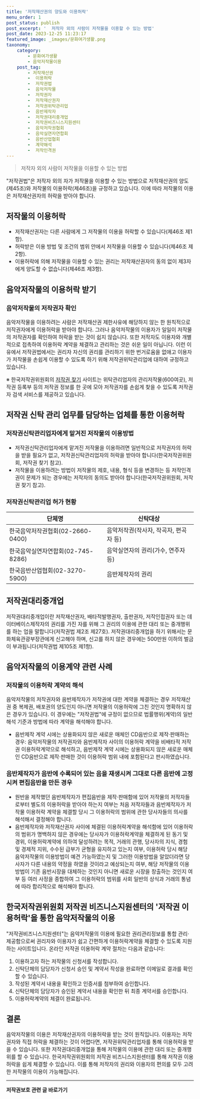 ```yaml
---
title: '저작재산권의 양도와 이용허락'
menu_order: 1
post_status: publish
post_excerpt: '  저작자 외의 사람이 저작물을 이용할 수 있는 방법'
post_date: 2023-12-25 11:23:17
featured_image: _images/문화여가생활.png
taxonomy:
    category:
        - 문화여가생활
        - 음악저작물이용
    post_tag:
        - 저작재산권
        -  이용허락
        -  저작권법
        -  음악저작물
        -  저작권자
        -  저작재산권자
        -  저작권위탁관리업
        -  음반제작자
        -  저작권대리중개업
        -  저작권비즈니스지원센터
        -  음악저작권협회
        -  음악실연자연합회
        -  음반산업협회
        -  계약해석
        -  저작인격권
---
```



> 저작자 외의 사람이 저작물을 이용할 수 있는 방법

"저작권법"은 저작자 외의 자가 저작물을 이용할 수 있는 방법으로 저작재산권의 양도(제45조)와 저작물의 이용허락(제46조)을 규정하고 있습니다. 이에 따라 저작물의 이용은 저작재산권자의 허락을 받아야 합니다.

## 저작물의 이용허락

- 저작재산권자는 다른 사람에게 그 저작물의 이용을 허락할 수 있습니다(제46조 제1항).
- 허락받은 이용 방법 및 조건의 범위 안에서 저작물을 이용할 수 있습니다(제46조 제2항).
- 이용허락에 의해 저작물을 이용할 수 있는 권리는 저작재산권자의 동의 없이 제3자에게 양도할 수 없습니다(제46조 제3항).

## 음악저작물의 이용허락 받기

### 음악저작물의 저작권자 확인

음악저작물을 이용하려는 사람은 저작재산권 제한사유에 해당하지 않는 한 원칙적으로 저작권자에게 이용허락을 받아야 합니다. 그러나 음악저작물의 이용자가 일일이 저작물의 저작권자를 확인하여 허락을 받는 것이 쉽지 않습니다. 또한 저작자도 이용자와 개별적으로 접촉하여 이용허락 계약을 체결하고 관리하는 것은 쉬운 일이 아닙니다. 이런 이유에서 저작권법에서는 권리자 자신의 권리를 관리하기 위한 번거로움을 없애고 이용자가 저작물을 손쉽게 이용할 수 있도록 하기 위해 저작권위탁관리업에 대하여 규정하고 있습니다.

※ 한국저작권위원회의 [저작권 찾기](www.findcopyright.or.kr) 사이트는 위탁관리업자의 관리저작물(600여곳), 저작권 등록부 등의 저작권 정보를 한 곳에 모아 저작권자를 손쉽게 찾을 수 있도록 저작권자 검색 서비스를 제공하고 있습니다.

## 저작권 신탁 관리 업무를 담당하는 업체를 통한 이용허락

### 저작권신탁관리업자에게 맡겨진 저작물의 이용방법

- 저작권신탁관리업자에게 맡겨진 저작물을 이용하려면 일반적으로 저작권자의 허락을 받을 필요가 없고, 저작권신탁관리업자의 허락을 받아야 합니다(한국저작권위원회, 저작권 찾기 참고).
- 저작물을 이용하려는 방법이 저작물의 제호, 내용, 형식 등을 변경하는 등 저작인격권이 문제가 되는 경우에는 저작자의 동의도 받아야 합니다(한국저작권위원회, 저작권 찾기 참고).

### 저작권신탁관리업 허가 현황

| 단체명                    | 신탁대상                  |
|-----------------------|---------------------|
| 한국음악저작권협회(02-2660-0400) | 음악저작권(작사자, 작곡자, 편곡자 등)    |
| 한국음악실연자연합회(02-745-8286)  | 음악실연자의 권리(가수, 연주자 등)      |
| 한국음반산업협회(02-3270-5900)   | 음반제작자의 권리                |

## 저작권대리중개업

저작권대리중개업이란 저작재산권자, 배타적발행권자, 출판권자, 저작인접권자 또는 데이터베이스제작자의 권리를 가진 자를 위해 그 권리의 이용에 관한 대리 또는 중개행위를 하는 업을 말합니다(저작권법 제2조 제27호). 저작권대리중개업을 하기 위해서는 문화체육관광부장관에게 신고해야 하며, 신고를 하지 않은 경우에는 500만원 이하의 벌금이 부과됩니다(저작권법 제105조 제1항).

## 음악저작물의 이용계약 관련 사례

### 저작물의 이용허락 계약의 해석

음악저작물의 저작권자와 음반제작자가 저작권에 대한 계약을 체결하는 경우 저작재산권 중 복제권, 배포권의 양도인지 아니면 저작물의 이용허락에 그친 것인지 명확하지 않은 경우가 있습니다. 이 경우에는 "저작권법"에 규정이 없으므로 법률행위(계약)의 일반해석 기준과 방법에 따라 계약을 해석해야 합니다.

- 음반제작 계약 시에는 상용화되지 않은 새로운 매체인 CD음반으로 제작·판매하는 경우: 음악저작물의 저작권자와 음반제작자 사이의 이용허락 계약을 비배타적 저작권 이용허락계약으로 해석하고, 음반제작 계약 시에는 상용화되지 않은 새로운 매체인 CD음반으로 제작·판매한 것이 이용허락 범위 내에 포함된다고 판시하였습니다.

### 음반제작자가 음반에 수록되어 있는 음을 재생시켜 그대로 다른 음반에 고정시켜 편집음반을 만든 경우

- 원반을 제작했던 음반제작자가 편집음반을 제작·판매함에 있어 저작물의 저작자들로부터 별도의 이용허락을 받아야 하는지 여부는 처음 저작자들과 음반제작자가 저작물 이용허락 계약을 체결할 당시 그 이용허락의 범위에 관한 당사자들의 의사를 해석해서 결정해야 합니다.
- 음반제작자와 저작재산권자 사이에 체결된 이용허락계약을 해석함에 있어 이용허락의 범위가 명백하지 않은 경우에는 당사자가 이용허락계약을 체결하게 된 동기 및 경위, 이용허락계약에 의하여 달성하려는 목적, 거래의 관행, 당사자의 지식, 경험 및 경제적 지위, 수수된 급부가 균형을 유지하고 있는지 여부, 이용허락 당시 해당 음악저작물의 이용방법이 예견 가능하였는지 및 그러한 이용방법을 알았더라면 당사자가 다른 내용의 약정을 하였을 것이라고 예상되는지 여부, 해당 저작물의 이용방법이 기존 음반시장을 대체하는 것인지 아니면 새로운 시장을 창출하는 것인지 여부 등 여러 사정을 종합하여 그 이용허락의 범위를 사회 일반의 상식과 거래의 통념에 따라 합리적으로 해석해야 합니다.

## 한국저작권위원회 저작권 비즈니스지원센터의 '저작권 이용허락'을 통한 음악저작물의 이용

"저작권비즈니스지원센터"는 음악저작물의 이용에 필요한 권리관리정보를 통합 관리·제공함으로써 권리자와 이용자가 쉽고 간편하게 이용허락계약을 체결할 수 있도록 지원하는 사이트입니다. 온라인 저작권 이용허락 계약 절차는 다음과 같습니다:

1. 이용하고자 하는 저작물의 신청서를 작성합니다.
2. 신탁단체의 담당자가 신청서 승인 및 계약서 작성을 완료하면 이메일로 결과를 확인할 수 있습니다.
3. 작성된 계약서 내용을 확인하고 인증서를 첨부하여 승인합니다.
4. 신탁단체의 담당자가 승인된 계약서 내용을 확인한 뒤 최종 계약서를 승인합니다.
5. 이용허락계약의 체결이 완료됩니다.

## 결론

음악저작물의 이용은 저작재산권자의 이용허락을 받는 것이 원칙입니다. 이용자는 저작권자와 직접 허락을 체결하는 것이 어렵다면, 저작권위탁관리업자를 통해 이용허락을 받을 수 있습니다. 또한 저작권대리중개업을 통해 저작물의 이용에 관한 대리 또는 중개행위를 할 수 있습니다. 한국저작권위원회의 저작권 비즈니스지원센터를 통해 저작권 이용허락을 쉽게 체결할 수 있습니다. 이를 통해 저작자의 권리와 이용자의 편의를 모두 고려한 저작물의 이용이 가능해집니다.
<!-- wp:separator -->
<hr class="wp-block-separator has-alpha-channel-opacity"/>
<!-- /wp:separator -->

<!-- wp:group {"backgroundColor":"base","layout":{"type":"constrained"}} -->
<div class="wp-block-group has-base-background-color has-background"><!-- wp:paragraph {"align":"center","fontSize":"medium"} -->
<p class="has-text-align-center has-large-font-size"><strong>저작권보호 관련 글 바로가기</strong></p>
<!-- /wp:paragraph -->


<!-- wp:latest-posts
{"categories":[{"id":14799,"count":19,"description":"","link":"https://uknowlaw.com/category/%ec%a0%80%ec%9e%91%ea%b6%8c%eb%b3%b4%ed%98%b8/","name":"저작권보호","slug":"저작권보호","taxonomy":"category","parent":0,"meta":[],"_links":{"self":[{"href":"https://uknowlaw.com/wp-json/wp/v2/categories/14799"}],"collection":[{"href":"https://uknowlaw.com/wp-json/wp/v2/categories"}],"about":[{"href":"https://uknowlaw.com/wp-json/wp/v2/taxonomies/category"}],"wp:post_type":[{"href":"https://uknowlaw.com/wp-json/wp/v2/posts?categories=14799"}],"curies":[{"name":"wp","href":"https://api.w.org/{rel}","templated":true}]}}],"postsToShow":100,"excerptLength":28,"postLayout":"grid","columns":2,"featuredImageAlign":"left","featuredImageSizeSlug":"large","fontSize":"small"} /--></div>
<!-- /wp:group -->